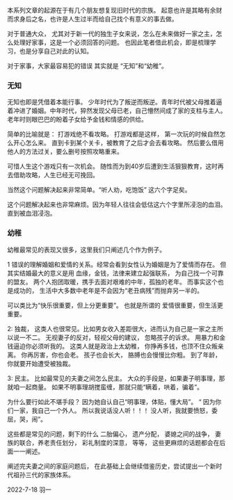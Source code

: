 本系列文章的起源在于有几个朋友想复现旧时代的宗族。  起意也许是其略有余财而求身后之名，也许是人生过半而给自己找个有意义的事去做。  

对于普通大众， 尤其对于新一代的独生子女来说，怎么在未来做好一家之主，怎么处理好家事，这是一个必须回答的问题。 也因此笔者借此机会，即是梳理学习，也是分享自己对此的认知。

对于家事，大家最容易犯的错误  其实就是 “无知”和“幼稚”。

### 无知

无知也即是凭借着本能行事。 少年时代为了叛逆而叛逆。青年时代被父母推着逼着冲进了婚姻。中年时代，猝然发现父母已老，自己懵然间成了家的支柱与主人。老年时则眼巴巴的盼着子女给予金钱和情感的供给。

简单的比喻就是：  打游戏绝不看攻略。        打游戏都是这样， 第一次玩的时候自然怎么开心怎么来。 直到卡到某个关卡，被教育了之后才会去看攻略。   然后要么借用他人的方法过关，要么删号按照攻略重来。

可惜人生这个游戏只有一次机会。 随性而为到40岁后遭到生活狠狠教育，这时再去借助攻略，人生已经无可挽回。

当然这个问题解决起来非常简单。“听人劝，吃饱饭” 这六个字足矣。    

这个问题解决起来也非常麻烦。因为年轻人往往会低估这六个字里所㓎泡的血泪。直到被血泪㓎泡。



### 幼稚

幼稚最常见的表现又很多，这里我们只阐述几个作为例子。

1 错误的理解婚姻和爱情的关系。经常会看到女性认为婚姻是为了爱情而存在。 但其实结婚最大的意义是用 血缘，金钱，法律来建立起强联系， 为自己找一个可靠的盟友。 两个人抱团取暖，携手去面对艰难的中年，孤独的老年。 而事实这个也是成功的， 生活中大多数中老年是不会因为“老丑病残”而抛弃另一半的。

可以类比为“快乐很重要，但上分更重要”。 也就是所谓的  爱情很重要，但生活更重要。

2: 独裁， 这类人也很常见。比如男女收入差距很大，进而认为自己是一家之主所以说一不二。 无视妻子的反对，轻视父母的建议， 忽略孩子的诉求。       用暴力和金钱逼迫你必须听我的。  这类人就是政治上太幼稚， 你挣再多钱，也顶不住众叛亲离。 你再厉害，你也会老。 孩子也会长大， 胳膊也会慢慢比你粗。   到了年龄，你就要开始遭受被独裁。

3: 民主。 比如最常见的夫妻之间怎么民主。  大众的手段是，如果妻子明事理，那就咱一起商量。 如果不明事理胡搅蛮缠，那就只能“瞒着，哄着，骗着”。

为什么要行如此不堪手段？  因为她自认自己“明事理，体贴，懂大局”。  “ 因为你们一家，我自己一个外人。 所以我说话没人听！！！ 没人听，我就要愤怒，委屈，哭，闹”。 



这些都是常见的问题，剩下的什么 二胎偏心， 遗产分配， 婆媳之间的战争， 妻族的联合，养老责任划分， 彩礼制度的深意， 等等， 这些更麻烦的话题都会在后面一一阐述。  

阐述完夫妻之间的家庭问题后， 在此基础上会继续借鉴历史，尝试提出一个新时代祖孙三代的家族体系。





2022-7-18  羽一



 











